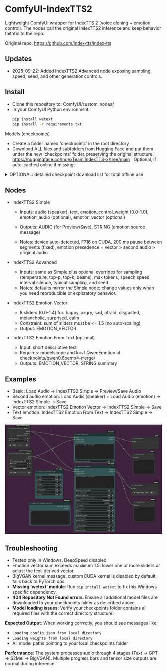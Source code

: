 ComfyUI-IndexTTS2
=================

Lightweight ComfyUI wrapper for IndexTTS 2 (voice cloning + emotion control). The nodes call the original IndexTTS2 inference and keep behavior faithful to the repo.

Original repo: https://github.com/index-tts/index-tts

## Updates
- 2025-09-22: Added IndexTTS2 Advanced node exposing sampling, speed, seed, and other generation controls.

## Install
- Clone this repository to: ComfyUI/custom_nodes/
- In your ComfyUI Python environment: 
  ```bash
  pip install wetext
  pip install -r requirements.txt
  ```

Models (checkpoints)
- Create a folder named 'checkpoints' in the root directory
- Download ALL files and subfolders from Hugging Face and put them under the new 'checkpoints' folder, preserving the original structure:
  https://huggingface.co/IndexTeam/IndexTTS-2/tree/main
  `
  Optional, if auto-cached online if missing:

<details>
<summary>OPTIONAL: detailed checkpoint download list for total offline use</summary>

- **Additional required files for local loading** (download these separately):

  - W2V-BERT-2.0 feature extractor/model (download from: https://huggingface.co/facebook/w2v-bert-2.0)
    - Download the entire repository contents and place them under: `checkpoints/w2v-bert-2.0/`
  - BigVGAN files (download from: https://huggingface.co/nvidia/bigvgan_v2_22khz_80band_256x)
    - Download file: `config.json` -> place in: `checkpoints/bigvgan/`
    - Download file: `bigvgan_generator.pt` -> place in: `checkpoints/bigvgan/`
  - Semantic codec (download from: https://huggingface.co/amphion/MaskGCT/tree/main)
    - Download file: `semantic_codec/model.safetensors` -> place in: `checkpoints/semantic_codec/`
  - CAMPPlus model (download from: https://huggingface.co/funasr/campplus/tree/main)
    - Download file: `campplus_cn_common.bin` -> place in: `checkpoints/`

- Complete checkpoints folder structure:
  ```
  ComfyUI/custom_nodes/ComfyUI-IndexTTS2/checkpoints/
  |-- config.yaml
  |-- gpt.pth
  |-- s2mel.pth
  |-- bpe.model
  |-- feat1.pt
  |-- feat2.pt
  |-- wav2vec2bert_stats.pt
  |-- campplus_cn_common.bin
  |-- bigvgan/
  |   |-- config.json
  |   |-- bigvgan_generator.pt
  |-- semantic_codec/
  |   |-- model.safetensors
  |-- qwen0.6bemo4-merge/          (required only for Text -> Emotion node)
  |   |-- [all Qwen model files]
  |-- w2v-bert-2.0/
      |-- [all bert files]
  ```

</details>

## Nodes
- IndexTTS2 Simple
  - Inputs: audio (speaker), text, emotion_control_weight (0.0-1.0), emotion_audio (optional), emotion_vector (optional)
  - Outputs: AUDIO (for Preview/Save), STRING (emotion source message)

  - Notes: device auto-detected, FP16 on CUDA, 200 ms pause between segments (fixed), emotion precedence = vector > second audio > original audio

- IndexTTS2 Advanced
  - Inputs: same as Simple plus optional overrides for sampling (temperature, top-p, top-k, beams), max tokens, speech speed, interval silence, typical sampling, and seed.
  - Notes: defaults mirror the Simple node; change values only when you need reproducible or exploratory behavior.


- IndexTTS2 Emotion Vector
  - 8 sliders (0.0-1.4) for: happy, angry, sad, afraid, disgusted, melancholic, surprised, calm
  - Constraint: sum of sliders must be <= 1.5 (no auto-scaling)
  - Output: EMOTION_VECTOR

- IndexTTS2 Emotion From Text (optional)
  - Input: short descriptive text
  - Requires: modelscope and local QwenEmotion at checkpoints/qwen0.6bemo4-merge/
  - Outputs: EMOTION_VECTOR, STRING summary

## Examples
- Basic: Load Audio -> IndexTTS2 Simple -> Preview/Save Audio
- Second audio emotion: Load Audio (speaker) + Load Audio (emotion) -> IndexTTS2 Simple -> Save
- Vector emotion: IndexTTS2 Emotion Vector -> IndexTTS2 Simple -> Save
- Text emotion: IndexTTS2 Emotion From Text -> IndexTTS2 Simple -> Save

![ComfyUI-IndexTTS2 nodes](images/overview.png)

## Troubleshooting
- Tested only in Windows. DeepSpeed disabled.
- Emotion vector sum exceeds maximum 1.5: lower one or more sliders or adjust the text-derived vector.
- BigVGAN kernel message: custom CUDA kernel is disabled by default; falls back to PyTorch ops.
- **Missing 'wetext' module**: Run `pip install wetext` to fix this Windows-specific dependency.
- **404 Repository Not Found errors**: Ensure all additional model files are downloaded to your checkpoints folder as described above.
- **Model loading issues**: Verify your checkpoints folder contains all required files with the correct directory structure.

**Expected Output**: When working correctly, you should see messages like:
- `Loading config.json from local directory`
- `Loading weights from local directory`
- All model paths pointing to your local checkpoints folder

**Performance**: The system processes audio through 4 stages (Text → GPT → S2Mel → BigVGAN). Multiple progress bars and tensor size outputs are normal during inference.
